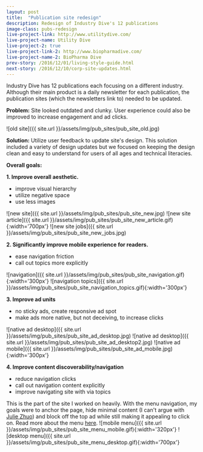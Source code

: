 ```yaml
---
layout: post
title:  "Publication site redesign"
description: Redesign of Industry Dive's 12 publications
image-class: pubs-redesign
live-project-link: http://www.utilitydive.com/
live-project-name: Utility Dive
live-project-2: true
live-project-link-2: http://www.biopharmadive.com/
live-project-name-2: BioPharma Dive
prev-story: /2016/12/01/living-style-guide.html
next-story: /2016/12/10/corp-site-updates.html
---
```


Industry Dive has 12 publications each focusing on a different industry. Although their main product is a daily newsletter for each publication, the publication sites (which the newsletters link to) needed to be updated. 

**Problem:** Site looked outdated and clunky. User experience could also be improved to increase engagement and ad clicks. 

![old site]({{ site.url }}/assets/img/pub_sites/pub_site_old.jpg)

**Solution:** Utilize user feedback to update site's design. This solution included a variety of design updates but we focused on keeping the design clean and easy to understand for users of all ages and technical literacies. 

**Overall goals:** 

**1. Improve overall aesthetic.** 
- improve visual hierarchy
- utilize negative space 
- use less images

![new site]({{ site.url }}/assets/img/pub_sites/pub_site_new.jpg)
![new site article]({{ site.url }}/assets/img/pub_sites/pub_site_new_article.gif){:width='700px'}
![new site jobs]({{ site.url }}/assets/img/pub_sites/pub_site_new_jobs.jpg)

**2. Significantly improve mobile experience for readers.**
- ease navigation friction
- call out topics more explicitly 

![navigation]({{ site.url }}/assets/img/pub_sites/pub_site_navigation.gif){:width='300px'}
![navigation topics]({{ site.url }}/assets/img/pub_sites/pub_site_navigation_topics.gif){:width='300px'}

**3. Improve ad units**
- no sticky ads, create responsive ad spot
- make ads more native, but not deceiving, to increase clicks

![native ad desktop]({{ site.url }}/assets/img/pub_sites/pub_site_ad_desktop.jpg)
![native ad desktop]({{ site.url }}/assets/img/pub_sites/pub_site_ad_desktop2.jpg)
![native ad mobile]({{ site.url }}/assets/img/pub_sites/pub_site_ad_mobile.jpg){:width='300px'}

**4. Improve content discoverability/navigation**
- reduce navigation clicks
- call out navigation content explicitly
- improve navigating site with via topics

This is the part of the site I worked on heavily. With the menu navigation, my goals were to anchor the page, hide minimal content (I can't argue with [Julie Zhuo](https://medium.com/the-year-of-the-looking-glass/what-you-see-is-what-you-use-5a97677a8c71#.18bilnmdf)) and block off the top ad while still making it appealing to click on. Read more about the menu [here](http://industrydive.com/news/post/building-our-new-menu/).
![mobile menu]({{ site.url }}/assets/img/pub_sites/pub_site_menu_mobile.gif){:width='320px'}
![desktop menu]({{ site.url }}/assets/img/pub_sites/pub_site_menu_desktop.gif){:width='700px'}





